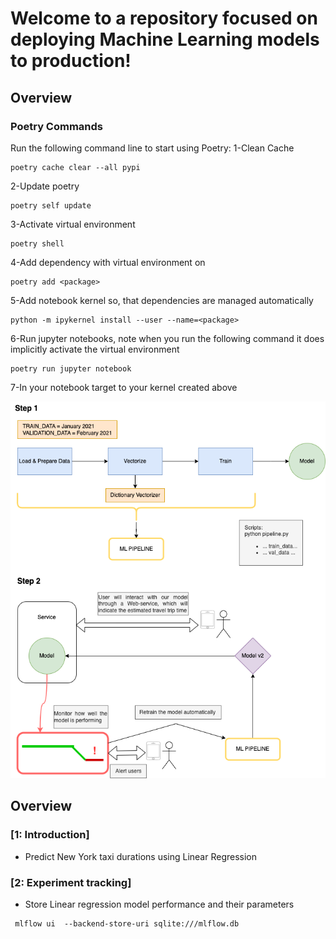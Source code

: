 # Welcome to a repository focused on deploying Machine Learning models to production!
## Overview

### Poetry Commands
Run the following command line to start using Poetry:
1-Clean Cache
```commandline
poetry cache clear --all pypi
```
2-Update poetry
```commandline
poetry self update
```
3-Activate virtual environment
```commandline
poetry shell
```
4-Add dependency with virtual environment on
```commandline
poetry add <package>
```
5-Add notebook kernel so, that dependencies are managed automatically
```commandline
python -m ipykernel install --user --name=<package>
```
6-Run jupyter notebooks, note when you run the following command it does implicitly activate the virtual environment
```commandline
poetry run jupyter notebook
```
7-In your notebook target to your kernel created above

![Machine Learning pipeline project design](images/ml_pipeline.png)

## Overview
### [1: Introduction]
- Predict New York taxi durations using Linear Regression

### [2: Experiment tracking]
- Store Linear regression model performance and their parameters
```commandline
 mlflow ui  --backend-store-uri sqlite:///mlflow.db
```